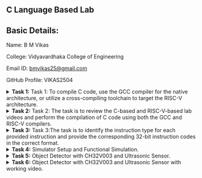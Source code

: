 ## C Language Based Lab
## Basic Details:
Name: B M Vikas

College: Vidyavardhaka College of Engineering

Email ID: bmvikas25@gmail.com

GitHub Profile: VIKAS2504
<details>
<summary><b>Task 1:</b> Task 1: To compile C code, use the GCC compiler for the native architecture, or utilize a cross-compiling toolchain to target the RISC-V architecture. </summary>   
<br>
   
### Compilation using GCC Compiler

Execution of sum1ton.c file

1. Open the bash terminal and navigate to the directory where you want to create your file.
2. Run the following command to create and open the file in the editor:
   ```bash
   gedit sum1ton.c
3. Use these commands to run the C code:
   ```bash
   gcc sum_1ton.c
   ./a.out
  ![Code](https://github.com/user-attachments/assets/c3bbbc08-4d9c-4292-8bd0-3be40754b7f1)

### RISC-V
  ```
  cat sum1ton.c
  riscv64-unknown-elf-gcc -O1 -mabi=lp64 -march=rv64i -o sum1ton.o sum1ton.c
  riscv64-unknown-elf-objdump -d sum1ton.o
  ```

![riscv](https://github.com/user-attachments/assets/530c95b8-4d3d-4bdf-a3ad-286740dc4f70)

To locate main in code use `/main`
![riscvmain](https://github.com/user-attachments/assets/5ba725be-498b-4b3a-8421-e60a96e78ea3)
</details>

<details>
<summary><b>Task 2:</b> Task 2: The task is to review the C-based and RISC-V-based lab videos and perform the compilation of C code using both the GCC and RISC-V compilers. </summary>   
<br>
   
### RISC-V SPIKE Simulator 

This guide provides detailed instructions to install *SPIKE, a RISC-V ISA simulator, and the **Proxy Kernel (pk)* for running RISC-V programs. By following this document, you can test, debug, and analyze RISC-V applications efficiently.  

### Introduction to SPIKE  
SPIKE is an open-source simulator for the RISC-V ISA, written in C++. It models RISC-V cores and cache systems, allowing developers to test programs and operating systems like Linux without requiring actual hardware.  

### Testing SPIKE with a Sample Program  

Test your SPIKE installation using a simple program (sum_1ton.c). Compile and execute it with both GCC and the RISC-V compiler to compare results.  

### Compile and Run with GCC 
```
gcc sum_1ton.c  
./a.out
```
![VirtualBox_vsdworkshop_13_01_2025_20_50_53](https://github.com/user-attachments/assets/6e9fa614-7db8-4e08-a1ca-100ae25d6ce5)

  
### Compile and Run with SPIKE  
```
spike pk sum_1ton.o
```
### Assembly Code Analysis  

To inspect the assembly language output of a compiled program, use:  
```
riscv64-unknown-elf-objdump -d sum_1ton.o | less
```
![VirtualBox_vsdworkshop_13_01_2025_20_48_01](https://github.com/user-attachments/assets/037ef66d-fc3d-4c91-9249-0eb3c95f8c07)



### Debugging RISC-V Programs with SPIKE  

Debug your programs by following these steps:  

1. Open the debugger:  
   ``` sh
   spike -d pk sum_1ton.o
   ```
2. Perform debugging tasks using the interactive terminal.  

### Compiler Optimization Levels  

Use optimization flags during compilation to observe how the output changes:  

-O1 Optimization:** Basic optimizations for improved performance without significant trade-offs. 

-Ofast Optimization:** Aggressive optimizations that maximize performance but may compromise accuracy.  

Compare the objdump outputs for different optimization levels to analyze their impact.  
![VirtualBox_vsdworkshop_13_01_2025_20_47_10](https://github.com/user-attachments/assets/3eb307b4-0284-4501-b521-34d2f4d0317e)
</details>

<details>
<summary><b>Task 3:</b> Task 3:The task is to identify the instruction type for each provided instruction and provide the corresponding 32-bit instruction codes in the correct format. </summary>   
<br>
   
# Understanding RISC-V Instruction Set Architecture (ISA)

## RISC-V Instruction Formats
In RISC-V, the instruction format specifies how machine language instructions are structured for execution. These instructions consist of binary data (0s and 1s), where different segments indicate the operation to be performed and the data location. The following are the six primary instruction formats in RISC-V:

- R-format
- I-format
- S-format
- B-format
- U-format
- J-format

Each of these formats plays a crucial role in defining how the processor interprets and executes instructions.

![Screenshot 2025-01-15 162208](https://github.com/user-attachments/assets/a9f9bf72-e753-40b6-9635-2d6cdd1737db)

---

## R-Type Instructions :
Used for register-register operations, such as arithmetic and logic operations. The format includes fields for two source registers, a destination register, and the operation type.

| **Field**  | **Bit Size** | **Description**                                                  |
|------------|--------------|------------------------------------------------------------------|
| `opcode`   | 7            | Operation code to determine the type of instruction.            |
| `rd`       | 5            | Destination register to store the result.                       |
| `func3`    | 3            | Specifies the operation category (arithmetic, logical, etc.).   |
| `rs1`      | 5            | First source register.                                          |
| `rs2`      | 5            | Second source register.                                         |
| `func7`    | 7            | Provides additional operation-specific details.                 |
| **Total**  | 32           |                                                                |


Ex : add x3, x1, x2

- Opcode: add
- Format: add rd, rs1, rs2

   - rd: Destination register (where the result is stored) – x3
   
   - rs1: First source register – x1
   
   - rs2: Second source register – x2

![R-type](https://github.com/maazm007/vsdsquadron-mini-internship/assets/83294849/4a17f03e-ae74-4809-a8d9-79924fb8b421) 
---

## I-Type Instructions : 
Used for operations involving immediate values, such as load, arithmetic, and branch instructions. It includes a 12-bit immediate, a source register, and a destination register.

| **Field**    | **Bit Size** | **Description**                                                  |
|--------------|--------------|------------------------------------------------------------------|
| `opcode`     | 7            | Operation code to determine the type of instruction.            |
| `rd`         | 5            | Destination register to store the result.                       |
| `func3`      | 3            | Specifies the operation category.                               |
| `rs1`        | 5            | Source register.                                                |
| `imm[11:0]`  | 12           | 12-bit signed immediate value.                                  |
| **Total**    | 32           |                                                                |

Ex : lw x3, 4(x1)

- Opcode: lw
- Format: lw rd, imm(rs1)

   - rd: Destination register (where the value is stored) – x3

   - imm: Immediate value (offset) – 4

   - rs1: Base register – x1
     
![I-type](https://github.com/maazm007/vsdsquadron-mini-internship/assets/83294849/4a53f5fa-d55a-4308-8f93-a0f2f3aedba0)
---

## S-Type Instructions :
Used for store instructions. It includes a 12-bit immediate (representing the offset), and two registers—one holding the data to store and the other holding the address.

| **Field**    | **Bit Size** | **Description**                                                  |
|--------------|--------------|------------------------------------------------------------------|
| `opcode`     | 7            | Operation code to determine the type of instruction.            |
| `imm[11:5]`  | 7            | Upper bits of a 12-bit signed immediate value.                  |
| `rs1`        | 5            | Base address register for memory operations.                   |
| `rs2`        | 5            | Register containing the value to store.                        |
| `imm[4:0]`   | 5            | Lower bits of a 12-bit signed immediate value.                  |
| `func3`      | 3            | Specifies data size and type.                                   |
| **Total**    | 32           |                                                                |

Ex : sw x3, 8(x1)

- Opcode: sw
- Format: sw rs2, imm(rs1)

   - rs2: Source register (the value to be stored) – x3

   - imm: Immediate value (offset) – 8

   - rs1: Base register (used for the address calculation) – x1

![s-type](https://github.com/maazm007/vsdsquadron-mini-internship/assets/83294849/fc9ddedc-4c99-4b6f-9765-c2e8c8e29302)
---

## B-Type Instructions :
Used for branch instructions that compare two registers and branch if the comparison is true. It includes a 12-bit immediate for the branch offset and two registers to compare.



| **Field**    | **Bit Size** | **Description**                                                  |
|--------------|--------------|------------------------------------------------------------------|
| `opcode`     | 7            | Operation code to determine the type of instruction.            |
| `imm[12]`    | 1            | Most significant bit of a 12-bit signed immediate value.        |
| `imm[10:5]`  | 6            | Upper middle bits of the immediate value.                       |
| `rs1`        | 5            | First source register for evaluating branch conditions.         |
| `rs2`        | 5            | Second source register for evaluating branch conditions.        |
| `func3`      | 3            | Specifies the branch condition.                                 |
| `imm[4:1]`   | 4            | Lower middle bits of the immediate value.                       |
| `imm[11]`    | 1            | Another middle bit of the immediate value.                      |
| **Total**    | 32           |                                                                |

Ex : beq x1, x2, label

- Opcode: beq
- Format: beq rs1, rs2, offset

   - rs1: First source register – x1
   
   - rs2: Second source register – x2
   
   - offset: The branch offset, calculated relative to the current PC – label

![B-type](https://github.com/maazm007/vsdsquadron-mini-internship/assets/83294849/14486f41-f3e4-4c4a-85b0-9acc56be3f46)
---

## U-Type Instructions : 
Used for upper immediate instructions that load 20-bit immediate values into the upper 20 bits of a register, such as LUI(Load Upper Immediate)and AUIPC(Add Upper Immediate to PC).

| **Field**     | **Bit Size** | **Description**                                                  |
|---------------|--------------|------------------------------------------------------------------|
| `opcode`      | 7            | Operation code to determine the type of instruction.            |
| `rd`          | 5            | Destination register to store the immediate value.              |
| `imm[31:12]`  | 20           | 20-bit upper immediate value.                                   |
| **Total**     | 32           |                                                                |

Ex : lui x5, 0x12345

- Opcode: lui
- Format: lui rd, imm[31:12]

   - rd: Destination register – x5
   
   - imm[31:12]: Upper 20 bits of the immediate value – 0x12345

![u-type](https://github.com/maazm007/vsdsquadron-mini-internship/assets/83294849/4f3df58b-8c0c-45c6-ba39-a196547dd38f)
---

## J-Type Instructions : 
Used for jump instructions, such as JAL(Jump and Link). It includes a 20-bit immediate value representing the jump address offset.

| **Field**     | **Bit Size** | **Description**                                                  |
|---------------|--------------|------------------------------------------------------------------|
| `opcode`      | 7            | Operation code to determine the type of instruction.            |
| `rd`          | 5            | Register to store the return address.                           |
| `imm[20]`     | 1            | Most significant bit of a 20-bit signed immediate value.        |
| `imm[10:1]`   | 10           | Lower middle bits of the immediate value.                       |
| `imm[11]`     | 1            | Another middle bit of the immediate value.                      |
| `imm[19:12]`  | 8            | Upper middle bits of the immediate value.                       |
| **Total**     | 32           |                                                                |

Ex : jal x1, 0x1000

- Opcode: jal
- Format: jal rd, offset

   - rd: Destination register (the return address) – x1
   
   - offset: The jump offset, relative to the current PC – 0x1000

![j-type](https://github.com/maazm007/vsdsquadron-mini-internship/assets/83294849/5dc9a9be-4048-4a35-a99e-7b4a0075caa0)
---

# RISC-V Instruction Analysis

This repository contains an analysis of 15 unique RISC-V instructions extracted from an object file. Each instruction is decoded to include its opcode, format, machine code, and binary representation.

## Overview

This project provides a breakdown of 15 RISC-V instructions. It explains their functionality and how they are encoded in machine language, making it useful for developers interested in low-level programming or CPU architecture.

## 15 Unique Instruction Details

Here are the 15 instructions analyzed in the below attached objdump file:
![objdump](https://github.com/user-attachments/assets/fd16a51e-5ece-4116-9435-bf605906d791)


### 1. `lui`
- **Description:** Load Upper Immediate - Loads a 20-bit immediate into the upper 20 bits of a register.
- **Example:** `00021537`
  - Opcode: `0110111`
  - Format: U-type
  - Binary: `00000000001000010101000000110111`

### 2. `addi`
- **Description:** Add Immediate - Adds an immediate value to a register.
- **Example:** `ff010113`
  - Opcode: `0010011`
  - Format: I-type
  - Binary: `11111111000000010000000000010011`

### 3. `li`
- **Description:** Load Immediate - Loads a small immediate into a register (pseudo-instruction for `addi`).
- **Example:** `00f00613`
  - Opcode: `0010011`
  - Format: I-type
  - Binary: `00000000111100000000000001100011`

### 4. `sd`
- **Description:** Store Doubleword - Stores a 64-bit value from a register into memory.
- **Example:** `00113423`
  - Opcode: `0100111`
  - Format: S-type
  - Binary: `00000000000100010011010000100011`

### 5. `jal`
- **Description:** Jump and Link - Jumps to a specified address and stores the return address in a register.
- **Example:** `340000ef`
  - Opcode: `1101111`
  - Format: J-type
  - Binary: `00110100000000000000000011101111`

### 6. `ld`
- **Description:** Load Doubleword - Loads a 64-bit value from memory into a register.
- **Example:** `00813083`
  - Opcode: `0000011`
  - Format: I-type
  - Binary: `00000000100000010011000010000011`

### 7. `ret`
- **Description:** Return from subroutine (pseudo-instruction for `jalr`).
- **Example:** `00008067`
  - Opcode: `1100111`
  - Format: I-type
  - Binary: `00000000000000001000000001100111`

### 8. `auipc`
- **Description:** Add Upper Immediate to PC - Adds a 20-bit immediate to the program counter.
- **Example:** `ffff0797`
  - Opcode: `0010111`
  - Format: U-type
  - Binary: `11111111111111110000011110010111`

### 9. `beqz`
- **Description:** Branch if Equal to Zero (pseudo-instruction for `beq`).
- **Example:** `00078863`
  - Opcode: `1100011`
  - Format: B-type
  - Binary: `00000000000001111000100001100011`

### 10. `sub`
- **Description:** Subtract - Subtracts the value in one register from another.
- **Example:** `40a60633`
  - Opcode: `0110011`
  - Format: R-type
  - Binary: `01000000101001100000011000110011`

### 11. `j`
- **Description:** Unconditional Jump (pseudo-instruction for `jal`).
- **Example:** `0c00006f`
  - Opcode: `1101111`
  - Format: J-type
  - Binary: `00001100000000000000000001101111`

### 12. `lw`
- **Description:** Load Word - Loads a 32-bit value from memory into a register.
- **Example:** `00012503`
  - Opcode: `0000011`
  - Format: I-type
  - Binary: `00000000000000010010010100000011`

### 13. `jalr`
- **Description:** Jump and Link Register - Jumps to an address in a register and saves the return address.
- **Example:** `f7dff0ef`
  - Opcode: `1100111`
  - Format: I-type
  - Binary: `11110111110111111111000011101111`

### 14. `slli`
- **Description:** Shift Left Logical Immediate - Shifts a register value left by an immediate value.
- **Example:** `00009613`
  - Opcode: `0010011`
  - Format: I-type
  - Binary: `00000000000010010110000001100011`

### 15. `or`
- **Description:** Bitwise OR - Performs a bitwise OR operation between two registers.
- **Example:** `00560633`
  - Opcode: `0110011`
  - Format: R-type
  - Binary: `00000000010101100000011000110011`

</details>

<details>
<summary><b>Task 4:</b> Simulator Setup and Functional Simulation. </summary>   
<br>

### Installation of Iverilog and GTKWave

The installation of Iverilog and GTKWave can be completed using the commands specified below:

```bash
sudo apt update
sudo apt install iverilog
sudo apt install gtkwave
```
A directory is created and execution of verilog and testbench code is done for waveform generation:

![waveform generation](https://github.com/user-attachments/assets/d6580e4a-de93-4f8d-8dc5-093979681fc4)

### Generated Waveform

To view the generated waveform, use the following commands:

```bash
./iiitb_rv32ib
gtkwave iiitb_rv32i.vcd
```
Waveform:
![waveform](https://github.com/user-attachments/assets/4d6d6875-875b-4380-812d-337d08b7d0d5)


### Studying the waveform behavior of different RISC-V instructions

Instruction 1: ADD R6, R2, R1 

![Image 1](https://github.com/user-attachments/assets/37299fb4-bfcf-4272-ad2b-667d042e2479)

---
Instruction 2: SUB R7, R1, R2

![Image 2](https://github.com/user-attachments/assets/4aa852c0-1640-4ebb-b14f-cc6f8fede198)

---
Instruction 3: AND R8, R1, R3

![Image 3](https://github.com/user-attachments/assets/5bb321c2-f3d0-466a-a430-65d472e0dea1)

---
Instruction 4: OR R9, R2, R5

![Image 4](https://github.com/user-attachments/assets/515a22e5-32e9-417c-900d-328b3c619f73)


---

Instruction 5: XOR R10, R1, R4

![Image 5](https://github.com/user-attachments/assets/fa1f9175-2006-4671-9fbb-d4963fc99a90)

---

Instruction 6: SLT R1, R2, R4

![Image 6](https://github.com/user-attachments/assets/55f6deda-1fb2-4fee-896b-20193b3933ec)

---

Instruction 7: ADDI R12, R4, 5

![Image 7](https://github.com/user-attachments/assets/90978298-e69f-4205-9ad3-0a9717fbf9eb)

---

Instruction 8: BEQ R0, R0, 15

![Image 8](https://github.com/user-attachments/assets/4b369951-0f2c-47ff-a2a0-f0ff381c9956)

---

Instruction 9:sw r3,r1,2

![Image 9](https://github.com/user-attachments/assets/f334403e-3a6a-404f-a4fa-66a5070c0fab)

---

Instruction 10:lw r13,r1,2

![Image 10](https://github.com/user-attachments/assets/0f547932-3d99-4a1c-a4fd-ab07e5775ce5)

---
RISCV-5stage-instruction-waveform

![Image 11](https://github.com/user-attachments/assets/99ae5b5a-0eba-4def-9152-f85ce9b87f5c)

</details>

<details>
<summary><b>Task 5:</b> Object Detector with CH32V003 and Ultrasonic Sensor. </summary>   
<br>
   
## Object Detector with CH32V003 and Ultrasonic Sensor

## Overview
The Object Detector project integrates an ultrasonic sensor with the CH32V003 RISC-V processor to detect nearby objects. By utilizing the ultrasonic sensor, the system can detect objects within its range and alert the user by switching on an LED. This project is designed for various applications, including obstacle detection, proximity sensing, and as a component in larger automated systems.

## Components Required
### 1. Hardware
- CH32V003 RISC-V processor
- Ultrasonic sensor (HC-SR04)
- LED
- Power Supply
- Breadboard
- Jumper Wires

### 2. Software
- VSCode
- PlatformIO

## Hardware Connections
The ultrasonic sensor is connected to the VSDSquadron Mini as follows:

| Ultrasonic Sensor Pin | VSDSquadron Mini Pin |
|----------------------|----------------------|
| TRIG                | PD2                  |
| ECHO                | PD4                  |
| GND                 | GND                  |
| VCC                 | 3.3V                 |


## API Reference

- `USART_Printf_Init()`: Initializes the USART peripheral for debugging and output.
- `Delay_Ms(ms)`: Generates a millisecond delay, useful for timing and sensor control.
- `GPIO_ReadInputDataBit(GPIOx, PIN)`: Reads the state of an input pin.
- `GPIO_WriteBit(GPIOx, PIN, BitVal)`: Sets or clears a specific output pin, used for controlling the LED and the ultrasonic sensor’s trigger.

## Connections
![Connections](https://github.com/user-attachments/assets/fb24160d-cf05-46d9-8627-1524dc81ce1d)

</details>

<details>
<summary><b>Task 6:</b> Object Detector with CH32V003 and Ultrasonic Sensor with working video. </summary>   
<br> 

</details>



